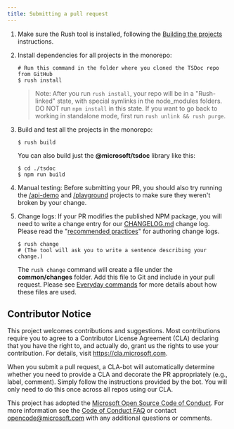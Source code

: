 ```yaml
---
title: Submitting a pull request
---
```


1. Make sure the Rush tool is installed, following the
   [Building the projects](../contributing/building.md) instructions.

2. Install dependencies for all projects in the monorepo:

   ```shell
   # Run this command in the folder where you cloned the TSDoc repo from GitHub
   $ rush install
   ```

   > Note: After you run `rush install`, your repo will be in a "Rush-linked" state,
   > with special symlinks in the node_modules folders. DO NOT run `npm install` in this state.
   > If you want to go back to working in standalone mode, first run `rush unlink && rush purge`.

3. Build and test all the projects in the monorepo:

   ```shell
   $ rush build
   ```

   You can also build just the **@microsoft/tsdoc** library like this:

   ```shell
   $ cd ./tsdoc
   $ npm run build
   ```

4. Manual testing: Before submitting your PR, you should also try running the
   [/api-demo](https://github.com/microsoft/tsdoc/tree/main/api-demo) and [/playground](https://github.com/microsoft/tsdoc/tree/main/playground) projects to make sure they
   weren't broken by your change.

5. Change logs: If your PR modifies the published NPM package, you will need to write a
   change entry for our [CHANGELOG.md](https://github.com/microsoft/tsdoc/blob/main/tsdoc/CHANGELOG.md) change log. Please read the
   "[recommended practices](https://rushjs.io/pages/best_practices/change_logs/)" for
   authoring change logs.

   ```shell
   $ rush change
   # (The tool will ask you to write a sentence describing your change.)
   ```

   The `rush change` command will create a file under the **common/changes** folder.
   Add this file to Git and include in your pull request. Please see
   [Everyday commands](https://rushjs.io/pages/developer/everyday_commands/) for
   more details about how these files are used.

## Contributor Notice

This project welcomes contributions and suggestions. Most contributions require you to agree to a
Contributor License Agreement (CLA) declaring that you have the right to, and actually do, grant us
the rights to use your contribution. For details, visit https://cla.microsoft.com.

When you submit a pull request, a CLA-bot will automatically determine whether you need to provide
a CLA and decorate the PR appropriately (e.g., label, comment). Simply follow the instructions
provided by the bot. You will only need to do this once across all repos using our CLA.

This project has adopted the [Microsoft Open Source Code of Conduct](https://opensource.microsoft.com/codeofconduct/).
For more information see the [Code of Conduct FAQ](https://opensource.microsoft.com/codeofconduct/faq/) or
contact [opencode@microsoft.com](mailto:opencode@microsoft.com) with any additional questions or comments.
